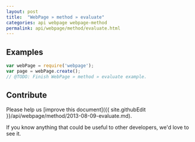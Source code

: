 ```yaml
---
layout: post
title:  "WebPage » method » evaluate"
categories: api webpage webpage-method
permalink: api/webpage/method/evaluate.html
---
```


## Examples

```javascript
var webPage = require('webpage');
var page = webPage.create();
// @TODO: Finish WebPage » method » evaluate example.
```

## Contribute

Please help us [improve this document]({{ site.githubEdit }}/api/webpage/method/2013-08-09-evaluate.md).

If you know anything that could be useful to other developers, we'd love to see it.


